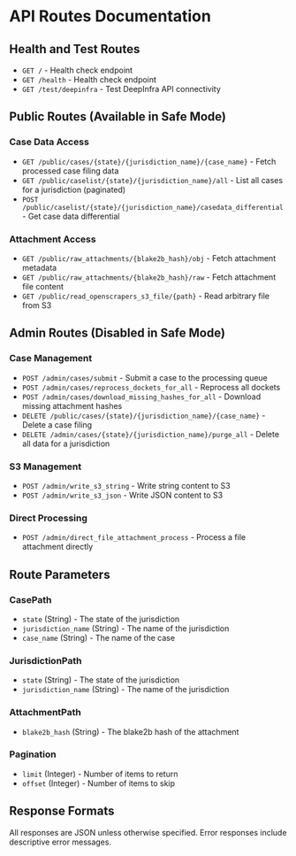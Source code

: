 # API Routes Documentation

## Health and Test Routes

- `GET /` - Health check endpoint
- `GET /health` - Health check endpoint
- `GET /test/deepinfra` - Test DeepInfra API connectivity

## Public Routes (Available in Safe Mode)

### Case Data Access
- `GET /public/cases/{state}/{jurisdiction_name}/{case_name}` - Fetch processed case filing data
- `GET /public/caselist/{state}/{jurisdiction_name}/all` - List all cases for a jurisdiction (paginated)
- `POST /public/caselist/{state}/{jurisdiction_name}/casedata_differential` - Get case data differential

### Attachment Access
- `GET /public/raw_attachments/{blake2b_hash}/obj` - Fetch attachment metadata
- `GET /public/raw_attachments/{blake2b_hash}/raw` - Fetch attachment file content
- `GET /public/read_openscrapers_s3_file/{path}` - Read arbitrary file from S3

## Admin Routes (Disabled in Safe Mode)

### Case Management
- `POST /admin/cases/submit` - Submit a case to the processing queue
- `POST /admin/cases/reprocess_dockets_for_all` - Reprocess all dockets
- `POST /admin/cases/download_missing_hashes_for_all` - Download missing attachment hashes
- `DELETE /public/cases/{state}/{jurisdiction_name}/{case_name}` - Delete a case filing
- `DELETE /admin/cases/{state}/{jurisdiction_name}/purge_all` - Delete all data for a jurisdiction

### S3 Management
- `POST /admin/write_s3_string` - Write string content to S3
- `POST /admin/write_s3_json` - Write JSON content to S3

### Direct Processing
- `POST /admin/direct_file_attachment_process` - Process a file attachment directly

## Route Parameters

### CasePath
- `state` (String) - The state of the jurisdiction
- `jurisdiction_name` (String) - The name of the jurisdiction
- `case_name` (String) - The name of the case

### JurisdictionPath
- `state` (String) - The state of the jurisdiction
- `jurisdiction_name` (String) - The name of the jurisdiction

### AttachmentPath
- `blake2b_hash` (String) - The blake2b hash of the attachment

### Pagination
- `limit` (Integer) - Number of items to return
- `offset` (Integer) - Number of items to skip

## Response Formats

All responses are JSON unless otherwise specified. Error responses include descriptive error messages.